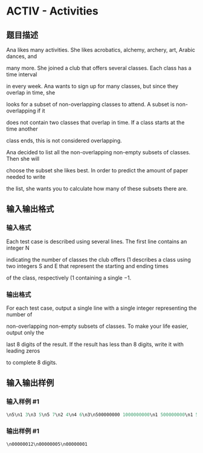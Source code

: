 # ACTIV - Activities

## 题目描述

Ana likes many activities. She likes acrobatics, alchemy, archery, art, Arabic dances, and

many more. She joined a club that offers several classes. Each class has a time interval

in every week. Ana wants to sign up for many classes, but since they overlap in time, she

looks for a subset of non-overlapping classes to attend. A subset is non-overlapping if it

does not contain two classes that overlap in time. If a class starts at the time another

class ends, this is not considered overlapping.

Ana decided to list all the non-overlapping non-empty subsets of classes. Then she will

choose the subset she likes best. In order to predict the amount of paper needed to write

the list, she wants you to calculate how many of these subsets there are.

## 输入输出格式

### 输入格式

Each test case is described using several lines. The first line contains an integer N

indicating the number of classes the club offers (1 describes a class using two integers S and E that represent the starting and ending times

of the class, respectively (1 containing a single −1.

### 输出格式

For each test case, output a single line with a single integer representing the number of

non-overlapping non-empty subsets of classes. To make your life easier, output only the

last 8 digits of the result. If the result has less than 8 digits, write it with leading zeros

to complete 8 digits.

## 输入输出样例

### 输入样例 #1

```cpp
\n5\n1 3\n3 5\n5 7\n2 4\n4 6\n3\n500000000 1000000000\n1 500000000\n1 500000000\n1\n999999999 1000000000\n-1
```


### 输出样例 #1

```cpp
\n00000012\n00000005\n00000001
```


